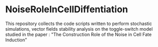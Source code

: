 # NoiseRoleInCellDiffentiation 
This repository collects the code scripts written to perform stochastic simulations, vector fields stability analysis on the toggle-switch model studied in the paper : "The Construction Role of the Noise in Cell Fate Induction"
